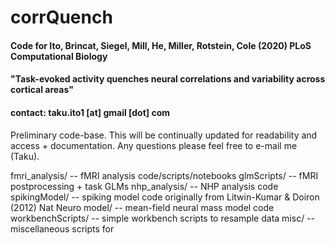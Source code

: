 # corrQuench
#### Code for Ito, Brincat, Siegel, Mill, He, Miller, Rotstein, Cole (2020) PLoS Computational Biology
#### "Task-evoked activity quenches neural correlations and variability across cortical areas"


#### contact: taku.ito1 [at] gmail [dot] com

Preliminary code-base. This will be continually updated for readability and access + documentation. Any questions please feel free to e-mail me (Taku).

fmri_analysis/ -- fMRI analysis code/scripts/notebooks
glmScripts/ -- fMRI postprocessing + task GLMs
nhp_analysis/ -- NHP analysis code
spikingModel/ -- spiking model code originally from Litwin-Kumar & Doiron (2012) Nat Neuro
model/ -- mean-field neural mass model code
workbenchScripts/ -- simple workbench scripts to resample data
misc/ -- miscellaneous scripts for 
